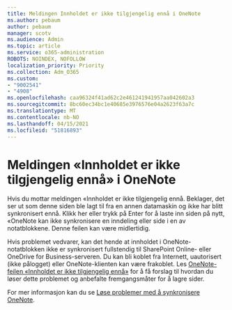 ```yaml
---
title: Meldingen Innholdet er ikke tilgjengelig ennå i OneNote
ms.author: pebaum
author: pebaum
manager: scotv
ms.audience: Admin
ms.topic: article
ms.service: o365-administration
ROBOTS: NOINDEX, NOFOLLOW
localization_priority: Priority
ms.collection: Adm_O365
ms.custom:
- "9002541"
- "4908"
ms.openlocfilehash: caa96324f41ad62c2e461241941957aa042602a3
ms.sourcegitcommit: 8bc60ec34bc1e40685e3976576e04a2623f63a7c
ms.translationtype: MT
ms.contentlocale: nb-NO
ms.lasthandoff: 04/15/2021
ms.locfileid: "51816893"
---
```

# <a name="content-not-yet-available-message-in-onenote"></a>Meldingen «Innholdet er ikke tilgjengelig ennå» i OneNote

Hvis du mottar meldingen «Innholdet er ikke tilgjengelig ennå. Beklager, det ser ut som denne siden ble lagt til fra en annen datamaskin og ikke har blitt synkronisert ennå. Klikk her eller trykk på Enter for å laste inn siden på nytt, «OneNote kan ikke synkronisere en inndeling eller side i en av notatblokkene. Denne feilen kan være midlertidig.

Hvis problemet vedvarer, kan det hende at innholdet i OneNote-notatblokken ikke er synkronisert fullstendig til SharePoint Online- eller OneDrive for Business-serveren. Du kan bli koblet fra Internett, uautorisert (ikke pålogget) eller OneNote-klienten kan være frakoblet. Les [OneNote-feilen «Innholdet er ikke tilgjengelig ennå»](https://docs.microsoft.com/office/troubleshoot/onenote/onenote-error-content-not-yet-available) for å få forslag til hvordan du løser dette problemet og anbefalte fremgangsmåter for å lagre sider.

For mer informasjon kan du se [Løse problemer med å synkronisere OneNote](https://support.office.com/article/Fix-issues-when-you-can-t-sync-OneNote-299495ef-66d1-448f-90c1-b785a6968d45).
